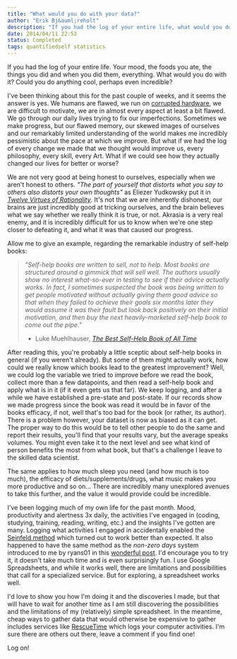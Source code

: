 ```yaml
---
title: "What would you do with your data?"
author: "Erik Bj&auml;reholt"
description: "If you had the log of your entire life, what would you do?"
date: 2014/04/11 22:53
status: Completed
tags: quantifiedself statistics
---
```


If you had the log of your entire life. Your mood, the foods you ate, the things you did and when you did them, everything. What would you do with it? Could you do anything cool, perhaps even incredible?

I've been thinking about this for the past couple of weeks, and it seems the answer is yes. 
We humans are flawed, we run on [corrupted hardware](http://wiki.lesswrong.com/wiki/Corrupted_hardware), we are difficult to motivate, we are in almost every aspect at least a bit flawed. 
We go through our daily lives trying to fix our imperfections. 
Sometimes we make progress, but our flawed memory, our skewed images of ourselves and our remarkably limited understanding of the world makes me incredibly pessimistic about the pace at which we improve. But what if we had the log of every change we made that we thought would improve us, every philosophy, every skill, every Art. What if we could see how they actually changed our lives for better or worse?

We are not very good at being honest to ourselves, especially when we aren't honest to others. *"The part of yourself that distorts what you say to others also distorts your own thoughts"* as Eliezer Yudkowsky put it in [*Twelve Virtues of Rationality*](http://yudkowsky.net/rational/virtues/). It's not that we are inherently dishonest, our brains are just incredibly good at tricking ourselves, and the brain believes what we say whether we really think it is true, or not. Akrasia is a very real enemy, and it is incredibly difficult for us to know when we're one step closer to defeating it, and what it was that caused our progress. 


Allow me to give an example, regarding the remarkable industry of self-help books: 
> *"Self-help books are written to sell, not to help. Most books are structured around a gimmick that will sell well. The authors usually show no interest what-so-ever in testing to see if their advice actually works. In fact, I sometimes suspected the book was being written to get people motivated without actually giving them good advice so that when they failed to achieve their goals six months later they would assume it was their fault but look back positively on their initial motivation, and then buy the next heavily-marketed self-help book to come out the pipe."*  
> - Luke Muehlhauser, [*The Best Self-Help Book of All Time*](http://commonsenseatheism.com/?p=12651)

After reading this, you're probably a little sceptic about self-help books in general (if you weren't already). But some of them might actually work, how could we really know which books lead to the greatest improvement? 
Well, we could log the variable we tried to improve before we read the book, collect more than a few datapoints, and then read a self-help book and apply what is in it (if it even gets us that far). We keep logging, and after a while we have established a pre-state and post-state.
If our records show we made progress since the book was read it would be in favor of the books efficacy, if not, well that's too bad for the book (or rather, its author). 
There is a problem however, your dataset is now as biased as it can get. The proper way to do this would be to tell other people to do the same and report their results, you'll find that your results vary, but the average speaks volumes. You might even take it to the next level and see what kind of person benefits the most from what book, but that's a challenge I leave to the skilled data scientist.

The same applies to how much sleep you need (and how much is too much), the efficacy of diets/supplements/drugs, what music makes you more productive and so on... There are incredibly many unexplored avenues to take this further, and the value it would provide could be incredible.

I've been logging much of my own life for the past month. Mood, productivity and alertness 3x daily, the activities I've engaged in (coding, studying, training, reading, writing, etc.) and the insights I've gotten are many. 
Logging what activities I engaged in accidentally enabled the [Seinfeld method](http://lifehacker.com/281626/jerry-seinfelds-productivity-secret) which turned out to work better than expected. It also happened to have the same method as the *non-zero days* system introduced to me by ryans01 in this [wonderful post](http://www.reddit.com/r/getdisciplined/comments/1q96b5/i_just_dont_care_about_myself/cdah4af). I'd encourage you to try it, it doesn't take much time and is even surprisingly fun. I use Google Spreadsheets, and while it works well, there are limitations and possibilities that call for a specialized service. But for exploring, a spreadsheet works well.

I'd love to show you how I'm doing it and the discoveries I made, but that will have to wait for another time as I am still discovering the possibilities and the limitations of my (relatively) simple spreadsheet. In the meantime, cheap ways to gather data that would otherwise be expensive to gather includes services like [RescueTime](https://www.rescuetime.com/ref/708113) which logs your computer activities. I'm sure there are others out there, leave a comment if you find one!

Log on!
